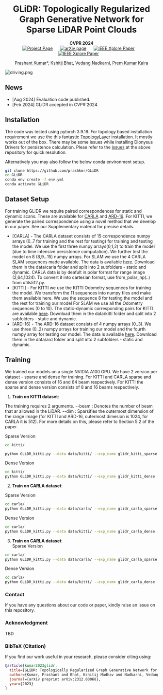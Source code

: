 <div align="center">
<h1>GLiDR: Topologically Regularized Graph Generative Network for Sparse LiDAR Point Clouds</h1>

**CVPR 2024**  
<a href='https://kshitijbhat.github.io/glidr/' style="margin-right: 20px;"><img src='https://img.shields.io/badge/Project Page-GLiDR-darkgreen' alt='Project Page'></a>
<a href="https://arxiv.org/abs/2312.00068" style="margin-right: 20px;"><img src='https://img.shields.io/badge/Paper-arXiv-maroon' alt='arXiv page'></a>
<a href="https://arxiv.org/abs/2312.00068" style="margin-right: 20px;"><img src='https://img.shields.io/badge/Paper-CvF-blue' alt='IEEE Xplore Paper'></a>
<a href="https://arxiv.org/abs/2312.00068" style="margin-right: 20px;"><img src='https://img.shields.io/badge/Supplementary-CvF-blue' alt='IEEE Xplore Paper'></a>

[Prashant Kumar](https://prashkmr.github.io)\*,
[Kshitij Bhat](https://prashkmr.github.io),
[Vedang Nadkarni](https://scholar.google.com/citations?user=seg1E8AAAAAJ&hl=en),
[Prem Kumar Kalra](https://www.cse.iitd.ac.in/~pkalra/)<br/>

</div>

![driving.png](assets/driving.png)



## News
- [Aug 2024] Evaluation code published.
- [Feb 2024] GLiDR accepted in CVPR'2024.


## Installation
The code was tested using pytorch 3.9.18. 
For topology based installation requirement we use the this fantastic [TopologyLayer](https://github.com/bruel-gabrielsson/TopologyLayer) installation. It mostly works out of the box. There may be some issues while installing Dionysus Drivers for persistence calculation. Pleae refer to the [issues](https://github.com/bruel-gabrielsson/TopologyLayer/issues) at the above repository for quick resolution.

Alternatively you may also follow the below conda environment setup.
``` bash
git clone https://github.com/prashkmr/GLiDR
cd GLiDR
conda env create -f env.yml
conda activate GLiDR
```


## Dataset Setup
For training GLiDR we require paired correspondences for static and dynamic scans. These are available for [CARLA](https://github.com/dslrproject/dslr/tree/master/Data) and [ARD-16](https://github.com/dslrproject/dslr/tree/master/Data). 
For KITTI, we generate the paired correspondence using a novel method that we develop in our paper. See our Supplementary material for precise details.

- [CARLA] - The CARLA dataset consists of 15 correspondence numpy arrays (0..7 for training and the rest for testing) for training and testing the model. We use the first three numpy arrays(0,1,2) to train the model (due to time intensive persistence computation). We further test the model on 8 (8,9...15) numpy arrays.  For SLAM we use the 4 CARLA SLAM sequences made available. The data is available [here](https://github.com/dslrproject/dslr/tree/master/Data). Download them in the data/carla folder and split into 2 subfolders - static and dynamic.  CARLA data is by deafult in polar format for range image (2,64,1024). To convert it into cartesian format, use from_polar_np(..) from utils512.py.
- [KITTI] - For KITTI we use the KITTI Odometry sequences for training the model. We transform the 11 sequences into numpy files and make them available here. We use the sequence 8 for testing the model and the rest for training our model For SLAM we use all the Odometry sequences (0 to 10). The static-dynamic corresponding pairs for KITTI are available [here](https://www.kaggle.com/datasets/prashk1312/kitti-static-dynamic-correpsondence). Download them in the data/kitti folder and split into 2 subfolders - static and dynamic. 
- [ARD-16] - The ARD-16 dataset consists of 4 numpy arrays (0..3). We use three (0..2) numpy arrays for training our model and the fourth numpy array for testing our model. The data is available [here](https://github.com/dslrproject/dslr/tree/master/Data). Download them in the data/ard folder and split into 2 subfolders - static and dynamic. 





## Training 
We trained our models on a single NVIDIA A100 GPU. We have 2 version per dataset - sparse and dense for training.  For KITTI and CARLA sparse and dense version consists of 16 and 64 beam respectively. For KITTI the sparse and dense version consists of 8 and 16 beams respectively.

1. **Train on KITTI dataset**:

The training requires 2 arguments.
--beam : Denotes the number of beam that ar allowed in the LiDAR. 
--dim  : Sparsifies the outermost dimension of the range image (for KITTI and ARD-16, outermost dimesion is 1024, for CARLA it is 512). For more details on this, please refer to Section 5.2 of the paper.
   
Sparse Version

``` bash
cd kitti/

python GLiDR_kitti.py --data data/kitti/ --exp_name glidr_kitti_sparse --beam 16 --dim 8 --batch_size 32 --mode kitti
```

Dense Version

``` bash
cd kitti/
python GLiDR_kitti.py --data data/kitti/ --exp_name glidr_kitti_dense --beam 64 --dim 8 --batch_size 8 --mode kitti
``` 

2. **Train on CARLA dataset**:  

Sparse Version
``` bash
cd carla/
python GLiDR_kitti.py --data data/carla/ --exp_name glidr_carla_sparse --beam 16 --dim 4 --batch_size 32 --mode carla
```

Dense Version

``` bash
cd carla/
python GLiDR_kitti.py --data data/kitti/ --exp_name glidr_carla_dense --beam 64 --dim 4 --batch_size 8 --mode carla
```

3. **Train on CARLA dataset**:  
Sparse Version

``` bash
cd carla/
python GLiDR_kitti.py --data data/carla/ --exp_name glidr_carla_sparse --beam 16 --dim 4 --batch_size 32 --mode carla
```
Dense Version

``` bash
cd carla/
python GLiDR_kitti.py --data data/kitti/ --exp_name glidr_carla_dense --beam 64 --dim 4 --batch_size 8 --mode carla
``` 


### Contact
If you have any questions about our code or paper, kindly raise an issue on this repository.

### Acknowledgment
TBD


### BibTeX (Citation)
If you find our work useful in your research, please consider citing using:
``` bibtex
@article{kumar2023glidr,
  title={GLiDR: Topologically Regularized Graph Generative Network for Sparse LiDAR Point Clouds},
  author={Kumar, Prashant and Bhat, Kshitij Madhav and Nadkarni, Vedang Bhupesh Shenvi and Kalra, Prem},
  journal={arXiv preprint arXiv:2312.00068},
  year={2023}
}

```


